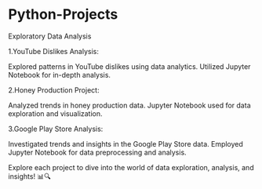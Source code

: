 # Python-Projects
Exploratory Data Analysis

1.YouTube Dislikes Analysis:

Explored patterns in YouTube dislikes using data analytics.
Utilized Jupyter Notebook for in-depth analysis.

2.Honey Production Project:

Analyzed trends in honey production data.
Jupyter Notebook used for data exploration and visualization.

3.Google Play Store Analysis:

Investigated trends and insights in the Google Play Store data.
Employed Jupyter Notebook for data preprocessing and analysis.

Explore each project to dive into the world of data exploration, analysis, and insights! 📊🔍
